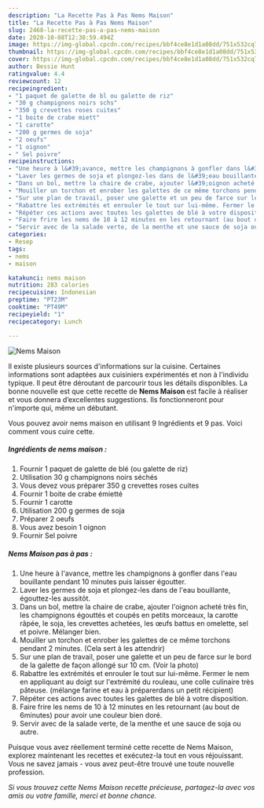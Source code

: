 ```yaml
---
description: "La Recette Pas à Pas Nems Maison"
title: "La Recette Pas à Pas Nems Maison"
slug: 2468-la-recette-pas-a-pas-nems-maison
date: 2020-10-08T12:38:59.494Z
image: https://img-global.cpcdn.com/recipes/bbf4ce8e1d1a08dd/751x532cq70/nems-maison-photo-principale-de-la-recette.jpg
thumbnail: https://img-global.cpcdn.com/recipes/bbf4ce8e1d1a08dd/751x532cq70/nems-maison-photo-principale-de-la-recette.jpg
cover: https://img-global.cpcdn.com/recipes/bbf4ce8e1d1a08dd/751x532cq70/nems-maison-photo-principale-de-la-recette.jpg
author: Bessie Hunt
ratingvalue: 4.4
reviewcount: 12
recipeingredient:
- "1 paquet de galette de bl ou galette de riz"
- "30 g champignons noirs schs"
- "350 g crevettes roses cuites"
- "1 boite de crabe miett"
- "1 carotte"
- "200 g germes de soja"
- "2 oeufs"
- "1 oignon"
- " Sel poivre"
recipeinstructions:
- "Une heure à l&#39;avance, mettre les champignons à gonfler dans l&#39;eau bouillante pendant 10 minutes puis laisser égoutter."
- "Laver les germes de soja et plongez-les dans de l&#39;eau bouillante, égouttez-les aussitôt."
- "Dans un bol, mettre la chaire de crabe, ajouter l&#39;oignon acheté très fin, les champignons égouttés et coupés en petits morceaux, la carotte râpée, le soja, les crevettes achetées, les œufs battus en omelette, sel et poivre. Mélanger bien."
- "Mouiller un torchon et enrober les galettes de ce même torchons pendant 2 minutes. (Cela sert à les attendrir)"
- "Sur une plan de travail, poser une galette et un peu de farce sur le bord de la galette de façon allongé sur 10 cm. (Voir la photo)"
- "Rabattre les extrémités et enrouler le tout sur lui-même. Fermer le nem en appliquant au doigt sur l&#39;extrémité du rouleau, une colle culinaire très pâteuse. (mélange farine et eau à préparerdans un petit récipient)"
- "Répéter ces actions avec toutes les galettes de blé à votre disposition."
- "Faire frire les nems de 10 à 12 minutes en les retournant (au bout de 6minutes) pour avoir une couleur bien doré."
- "Servir avec de la salade verte, de la menthe et une sauce de soja ou autre."
categories:
- Resep
tags:
- nems
- maison

katakunci: nems maison 
nutrition: 283 calories
recipecuisine: Indonesian
preptime: "PT23M"
cooktime: "PT49M"
recipeyield: "1"
recipecategory: Lunch

---
```



![Nems Maison](https://img-global.cpcdn.com/recipes/bbf4ce8e1d1a08dd/751x532cq70/nems-maison-photo-principale-de-la-recette.jpg)

Il existe plusieurs sources d'informations sur la cuisine. Certaines informations sont adaptées aux cuisiniers expérimentés et non à l'individu typique. Il peut être déroutant de parcourir tous les détails disponibles. La bonne nouvelle est que cette recette de <strong> Nems Maison </strong> est facile à réaliser et vous donnera d’excellentes suggestions. Ils fonctionneront pour n'importe qui, même un débutant.

<!--inarticleads1-->

Vous pouvez avoir nems maison en utilisant 9 Ingrédients et 9 pas. Voici comment vous cuire cette.

##### Ingrédients de nems maison :

1. Fournir 1 paquet de galette de blé (ou galette de riz)
1. Utilisation 30 g champignons noirs séchés
1. Vous devez vous préparer 350 g crevettes roses cuites
1. Fournir 1 boite de crabe émietté
1. Fournir 1 carotte
1. Utilisation 200 g germes de soja
1. Préparer 2 oeufs
1. Vous avez besoin 1 oignon
1. Fournir  Sel poivre




<!--inarticleads2-->

##### Nems Maison pas à pas :

1. Une heure à l&#39;avance, mettre les champignons à gonfler dans l&#39;eau bouillante pendant 10 minutes puis laisser égoutter.
1. Laver les germes de soja et plongez-les dans de l&#39;eau bouillante, égouttez-les aussitôt.
1. Dans un bol, mettre la chaire de crabe, ajouter l&#39;oignon acheté très fin, les champignons égouttés et coupés en petits morceaux, la carotte râpée, le soja, les crevettes achetées, les œufs battus en omelette, sel et poivre. Mélanger bien.
1. Mouiller un torchon et enrober les galettes de ce même torchons pendant 2 minutes. (Cela sert à les attendrir)
1. Sur une plan de travail, poser une galette et un peu de farce sur le bord de la galette de façon allongé sur 10 cm. (Voir la photo)
1. Rabattre les extrémités et enrouler le tout sur lui-même. Fermer le nem en appliquant au doigt sur l&#39;extrémité du rouleau, une colle culinaire très pâteuse. (mélange farine et eau à préparerdans un petit récipient)
1. Répéter ces actions avec toutes les galettes de blé à votre disposition.
1. Faire frire les nems de 10 à 12 minutes en les retournant (au bout de 6minutes) pour avoir une couleur bien doré.
1. Servir avec de la salade verte, de la menthe et une sauce de soja ou autre.




<!--inarticleads1-->

<p>
Puisque vous avez réellement terminé cette recette de Nems Maison, explorez maintenant les recettes et exécutez-la tout en vous réjouissant. Vous ne savez jamais - vous avez peut-être trouvé une toute nouvelle profession.
</p>

<p>
<i>Si vous trouvez cette Nems Maison recette précieuse, partagez-la avec vos amis ou votre famille, merci et bonne chance.</i>
</p>
